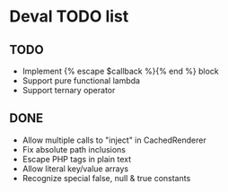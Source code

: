 Deval TODO list
===============

TODO
----

- Implement {% escape $callback %}{% end %} block
- Support pure functional lambda
- Support ternary operator

DONE
----

- Allow multiple calls to "inject" in CachedRenderer
- Fix absolute path inclusions
- Escape PHP tags in plain text
- Allow literal key/value arrays
- Recognize special false, null & true constants
